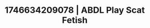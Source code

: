 ---
categories:
- AI-generated
- Intimate moaning
- Slow burn erotica
- Soft spanking
- Pierced & proud
- ASMR
- Soft domination
- Cosplay
image: /assets/images/1746634209078.jpg
layout: post
seo:
  description: Featured content with exclusive ABDL Play, Scat Fetish. HD images available.
  keywords: ABDL Play, Scat Fetish
  og_image: /assets/images/1746634209078.jpg
  schema_type: VisualArtwork
tags:
- ABDL Play
- Scat Fetish
- '#1746634209078'
title: 1746634209078 | ABDL Play Scat Fetish
---